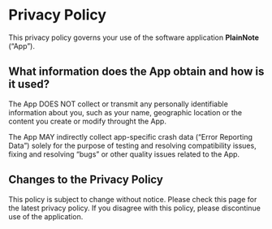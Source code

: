 # Privacy Policy

This privacy policy governs your use of the software application **PlainNote** (“App”).

## What information does the App obtain and how is it used?

The App DOES NOT collect or transmit any personally identifiable information about you, such as your name, geographic location or the content you create or modify throught the App.

The App MAY indirectly collect app-specific crash data (“Error Reporting Data”) solely for the purpose of testing and resolving compatibility issues, fixing and resolving “bugs” or other quality issues related to the App.

## Changes to the Privacy Policy

This policy is subject to change without notice. Please check this page for the latest privacy policy. If you disagree with this policy, please discontinue use of the application.
